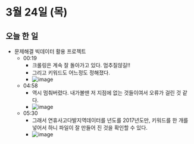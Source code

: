 # 3월 24일 (목)

## 오늘 한 일

* 문제해결 빅데이터 활용 프로젝트
  * 00:19
    * 크롤링은 계속 잘 돌아가고 있다. 멈추질않길!!
    * 그리고 키워드도 어느정도 정해졌다.
    * ![image](https://user-images.githubusercontent.com/75322297/159733792-45093d74-474e-4f05-9998-63fe08a09e4e.png)
  * 04:58
    * 역시 멈춰버렸다. 내가볼땐 저 지점에 없는 것들이여서 오류가 걸린 것 같다.
    * ![image](https://user-images.githubusercontent.com/75322297/159785184-22f2772c-ce5e-4e08-89dd-83340c4e4760.png)
  * 05:30
    * 그래서 연휴사고다발지역데이터를 년도를 2017년도만, 키워드를 한 개를 넣어서 하니 파일이 잘 만들어 진 것을 확인할 수 있다.
    * ![image](https://user-images.githubusercontent.com/75322297/159790222-8baffcdd-d4f5-457e-b339-1dc84e5f3a2d.png)
